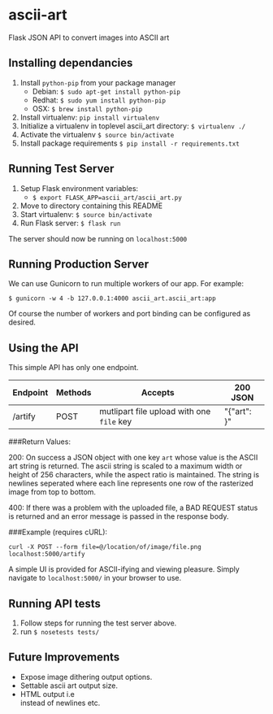 # ascii-art
Flask JSON API to convert images into ASCII art

Installing dependancies
------------------------------------------------

1. Install `python-pip` from your package manager
    * Debian: `$ sudo apt-get install python-pip`
    * Redhat: `$ sudo yum install python-pip`
    * OSX: `$ brew install python-pip`
2. Install virtualenv: `pip install virtualenv`
3. Initialize a virtualenv in toplevel ascii_art directory:
`$ virtualenv ./`
4. Activate the virtualenv
`$ source bin/activate`
5. Install package requirements 
`$ pip install -r requirements.txt`

Running Test Server
------------------------------------------------
1. Setup Flask environment variables:
    * `$ export FLASK_APP=ascii_art/ascii_art.py`
2. Move to directory containing this README
3. Start virtualenv: `$ source bin/activate`
4. Run Flask server: `$ flask run`

The server should now be running on `localhost:5000`

Running Production Server
------------------------------------------------

We can use Gunicorn to run multiple workers of our app.
For example:

`$ gunicorn -w 4 -b 127.0.0.1:4000 ascii_art.ascii_art:app`

Of course the number of workers and port binding can be configured
as desired.

Using the API
------------------------------------------------

This simple API has only one endpoint.

Endpoint | Methods | Accepts                                   | 200 JSON
---------|---------|-------------------------------------------|--------------
/artify  | POST    | mutlipart file upload with one `file` key | "{"art": <ascii-art-string>}"

###Return Values:

200: On success a JSON object with one key `art` whose value is the ASCII art
string is returned. The ascii string is scaled to a maximum width or height of 256
characters, while the aspect ratio is maintained. The string is  newlines
seperated where each line represents one row of the rasterized image from top
to bottom.

400: If there was a problem with the uploaded file, a BAD REQUEST status is
returned and an error message is passed in the response body.

###Example (requires cURL):

`curl -X POST --form file=@/location/of/image/file.png localhost:5000/artify`

A simple UI is provided for ASCII-ifying and viewing pleasure. Simply navigate
to `localhost:5000/` in your browser to use.

Running API tests
------------------------------------------------

1. Follow steps for running the test server above.
2. run `$ nosetests tests/`

Future Improvements
------------------------------------------------

* Expose image dithering output options.
* Settable ascii art output size.
* HTML output i.e <br> instead of newlines etc.
